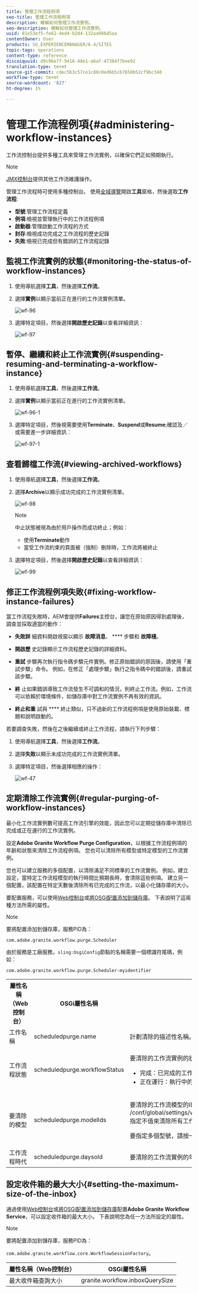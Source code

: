 ```yaml
---
title: 管理工作流程例項
seo-title: 管理工作流程例項
description: 瞭解如何管理工作流實例。
seo-description: 瞭解如何管理工作流實例。
uuid: 81e53ef5-fe62-4ed4-b2d4-132aa986d5aa
contentOwner: User
products: SG_EXPERIENCEMANAGER/6.4/SITES
topic-tags: operations
content-type: reference
discoiquuid: d9c96e7f-9416-48e1-a6af-47384f7bee92
translation-type: tm+mt
source-git-commit: cdec5b3c57ce1c80c0ed6b5cb7650b52cf9bc340
workflow-type: tm+mt
source-wordcount: '827'
ht-degree: 1%

---
```



# 管理工作流程例項{#administering-workflow-instances}

工作流控制台提供多種工具來管理工作流實例，以確保它們正如預期執行。

>[!NOTE]
>
>[JMX控制台](/help/sites-administering/jmx-console.md#workflow-maintenance)提供其他工作流維護操作。

管理工作流程時可使用多種控制台。 使用[全域導覽](/help/sites-authoring/basic-handling.md#global-navigation)開啟&#x200B;**工具**&#x200B;窗格，然後選取&#x200B;**工作流程**:

* **型號**:管理工作流程定義
* **例項**:檢視並管理執行中的工作流程例項
* **啟動器**:管理啟動工作流程的方式
* **封存**:檢視成功完成之工作流程的歷史記錄
* **失敗**:檢視已完成但有錯誤的工作流程記錄

## 監視工作流實例的狀態{#monitoring-the-status-of-workflow-instances}

1. 使用導航選擇&#x200B;**工具**，然後選擇&#x200B;**工作流**。
1. 選擇&#x200B;**實例**&#x200B;以顯示當前正在進行的工作流實例清單。

   ![wf-96](assets/wf-96.png)

1. 選擇特定項目，然後選擇&#x200B;**開啟歷史記錄**&#x200B;以查看詳細資訊：

   ![wf-97](assets/wf-97.png)

## 暫停、繼續和終止工作流實例{#suspending-resuming-and-terminating-a-workflow-instance}

1. 使用導航選擇&#x200B;**工具**，然後選擇&#x200B;**工作流**。
1. 選擇&#x200B;**實例**&#x200B;以顯示當前正在進行的工作流實例清單。

   ![wf-96-1](assets/wf-96-1.png)

1. 選擇特定項目，然後視需要使用&#x200B;**Terminate**、**Suspend**&#x200B;或&#x200B;**Resume**;確認及／或需要進一步詳細資訊：

   ![wf-97-1](assets/wf-97-1.png)

## 查看歸檔工作流{#viewing-archived-workflows}

1. 使用導航選擇&#x200B;**工具**，然後選擇&#x200B;**工作流**。
1. 選擇&#x200B;**Archive**&#x200B;以顯示成功完成的工作流實例清單。

   ![wf-98](assets/wf-98.png)

   >[!NOTE]
   >
   >中止狀態被視為由於用戶操作而成功終止；例如：
   >
   >* 使用&#x200B;**Terminate**&#x200B;動作
   >* 當受工作流約束的頁面被（強制）刪除時，工作流將被終止


1. 選擇特定項目，然後選擇&#x200B;**開啟歷史記錄**&#x200B;以查看詳細資訊：

   ![wf-99](assets/wf-99.png)

## 修正工作流程例項失敗{#fixing-workflow-instance-failures}

當工作流程失敗時，AEM會提供&#x200B;**Failures**&#x200B;主控台，讓您在原始原因得到處理後，調查並採取適當的動作：

* **失敗詳**
細資料開啟視窗以顯示 
**故障消息**、 **** 步驟和 **故障棧**。

* **開啟歷**
史記錄顯示工作流程歷史記錄的詳細資料。

* **重試** 步驟再次執行指令碼步驟元件實例。修正原始錯誤的原因後，請使用「重試步驟」命令。 例如，在修正「處理步驟」執行之指令碼中的錯誤後，請重試該步驟。
* **終** 止如果錯誤導致工作流發生不可調和的情況，則終止工作流。例如，工作流可以依賴於環境條件，如儲存庫中對工作流實例不再有效的資訊。
* **終止和重** 試與 **** 終止類似，只不過新的工作流程例項是使用原始裝載、標題和說明啟動的。

若要調查失敗，然後在之後繼續或終止工作流程，請執行下列步驟：

1. 使用導航選擇&#x200B;**工具**，然後選擇&#x200B;**工作流**。
1. 選擇&#x200B;**失敗**&#x200B;以顯示未成功完成的工作流實例清單。
1. 選擇特定項目，然後選擇相應的操作：

   ![wf-47](assets/wf-47.png)

## 定期清除工作流實例{#regular-purging-of-workflow-instances}

最小化工作流實例數可提高工作流引擎的效能，因此您可以定期從儲存庫中清除已完成或正在運行的工作流實例。

設定&#x200B;**Adobe Granite Workflow Purge Configuration**，以根據工作流程例項的年齡和狀態來清除工作流程例項。 您也可以清除所有模型或特定模型的工作流實例。

您也可以建立服務的多個配置，以清除滿足不同標準的工作流實例。 例如，建立設定，當特定工作流程模型的執行時間比預期長時，會清除這些例項。 建立另一個配置，該配置在特定天數後清除所有已完成的工作流，以最小化儲存庫的大小。

要配置服務，可以使用[Web控制台](/help/sites-deploying/configuring-osgi.md#osgi-configuration-with-the-web-console)或[將OSGi配置添加到儲存庫](/help/sites-deploying/configuring-osgi.md#osgi-configuration-in-the-repository)。 下表說明了這兩種方法所需的屬性。

>[!NOTE]
>
>要將配置添加到儲存庫，服務PID為：
>
>`com.adobe.granite.workflow.purge.Scheduler`
>
>由於服務是工廠服務，`sling:OsgiConfig`節點的名稱需要一個標識符尾碼，例如：
>
>`com.adobe.granite.workflow.purge.Scheduler-myidentifier`

<table> 
 <tbody> 
  <tr> 
   <th>屬性名稱（Web控制台）</th> 
   <th>OSGi屬性名稱</th> 
   <th>說明</th> 
  </tr> 
  <tr> 
   <td>工作名稱</td> 
   <td>scheduledpurge.name</td> 
   <td>計劃清除的描述性名稱。</td> 
  </tr> 
  <tr> 
   <td>工作流程狀態</td> 
   <td>scheduledpurge.workflowStatus</td> 
   <td><p>要清除的工作流實例的狀態。 下列值有效：</p> 
    <ul> 
     <li>完成：已完成的工作流實例將被清除。</li> 
     <li>正在運行：執行中的工作流程例項會被清除。</li> 
    </ul> </td> 
  </tr> 
  <tr> 
   <td>要清除的模型</td> 
   <td>scheduledpurge.modelIds</td> 
   <td><p>要清除的工作流模型的ID。 ID是模型節點的路徑，例如：<br /> /conf/global/settings/workflow/models/dam/update_asset/jcr:content/model<br />指定不值來清除所有工作流模型的實例。</p> <p>要指定多個型號，請按一下Web控制台中的+按鈕。 </p> </td> 
  </tr> 
  <tr> 
   <td>工作流程時代</td> 
   <td>scheduledpurge.daysold</td> 
   <td>要清除的工作流實例的年齡（以天為單位）。</td> 
  </tr> 
 </tbody> 
</table>

## 設定收件箱的最大大小{#setting-the-maximum-size-of-the-inbox}

通過使用[Web控制台](/help/sites-deploying/configuring-osgi.md#osgi-configuration-with-the-web-console)或[將OSGi配置添加到儲存庫](/help/sites-deploying/configuring-osgi.md#osgi-configuration-in-the-repository)配置&#x200B;**Adobe Granite Workflow Service**，可以設定收件箱的最大大小。 下表說明您為任一方法所設定的屬性。

>[!NOTE]
>
>要將配置添加到儲存庫，服務PID為：
>
>`com.adobe.granite.workflow.core.WorkflowSessionFactory`。

| 屬性名稱（Web控制台） | OSGi屬性名稱 |
|---|---|
| 最大收件箱查詢大小 | granite.workflow.inboxQuerySize |


